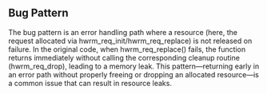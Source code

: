 ## Bug Pattern

The bug pattern is an error handling path where a resource (here, the request allocated via hwrm_req_init/hwrm_req_replace) is not released on failure. In the original code, when hwrm_req_replace() fails, the function returns immediately without calling the corresponding cleanup routine (hwrm_req_drop), leading to a memory leak. This pattern—returning early in an error path without properly freeing or dropping an allocated resource—is a common issue that can result in resource leaks.